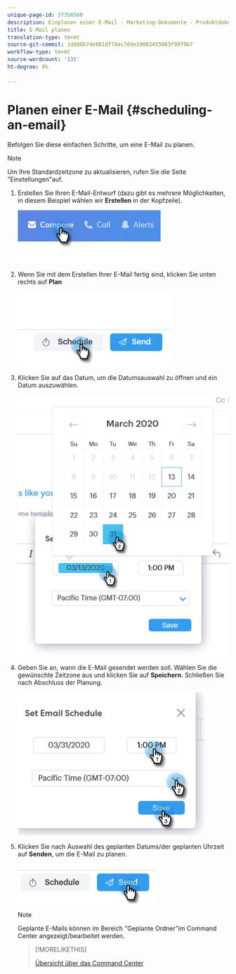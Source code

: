 ```yaml
---
unique-page-id: 37356568
description: Einplanen einer E-Mail - Marketing-Dokumente - Produktdokumentation
title: E-Mail planen
translation-type: tm+mt
source-git-commit: 1dd80b7de801df78ac7dde39002455063f9979b7
workflow-type: tm+mt
source-wordcount: '131'
ht-degree: 0%

---
```



# Planen einer E-Mail {#scheduling-an-email}

Befolgen Sie diese einfachen Schritte, um eine E-Mail zu planen.

>[!NOTE]
>
>Um Ihre Standardzeitzone zu aktualisieren, rufen Sie die Seite &quot;Einstellungen&quot;auf.

1. Erstellen Sie Ihren E-Mail-Entwurf (dazu gibt es mehrere Möglichkeiten, in diesem Beispiel wählen wir **Erstellen** in der Kopfzeile).

   ![](assets/one-1.png)

1. Wenn Sie mit dem Erstellen Ihrer E-Mail fertig sind, klicken Sie unten rechts auf **Plan**

   ![](assets/two-1.png)

1. Klicken Sie auf das Datum, um die Datumsauswahl zu öffnen und ein Datum auszuwählen.

   ![](assets/three-1.png)

1. Geben Sie an, wann die E-Mail gesendet werden soll. Wählen Sie die gewünschte Zeitzone aus und klicken Sie auf **Speichern**. Schließen Sie nach Abschluss der Planung.

   ![](assets/four-1.png)

1. Klicken Sie nach Auswahl des geplanten Datums/der geplanten Uhrzeit auf **Senden**, um die E-Mail zu planen.

   ![](assets/five-1.png)

   >[!NOTE]
   >
   >Geplante E-Mails können im Bereich &quot;Geplante Ordner&quot;im Command Center angezeigt/bearbeitet werden.

   >[!MORELIKETHIS]
   >
   >[Übersicht über das Command Center](/help/marketo/product-docs/marketo-sales-connect/email/command-center/command-center-overview.md)
